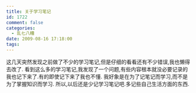 ```yaml
---
title: 关于学习笔记
id: 1722
comment: false
categories:
  - 乱七八糟
date: 2009-08-16 17:18:00
tags:
---
```


这几天突然发现之前做了不少的学习笔记,但是仔细的看看还有不少错误,我也懒得去改了.
看到这么多的学习笔记,我发现了一个问题,有些内容根本就没必要记录的我也记下来了.有的即使记下来了我也不懂.
我好象是在为了记笔记而学习,而不是为了掌握知识而学习.
所以,以后还是少记学习笔记吧.多记些自己生活方面的东西.